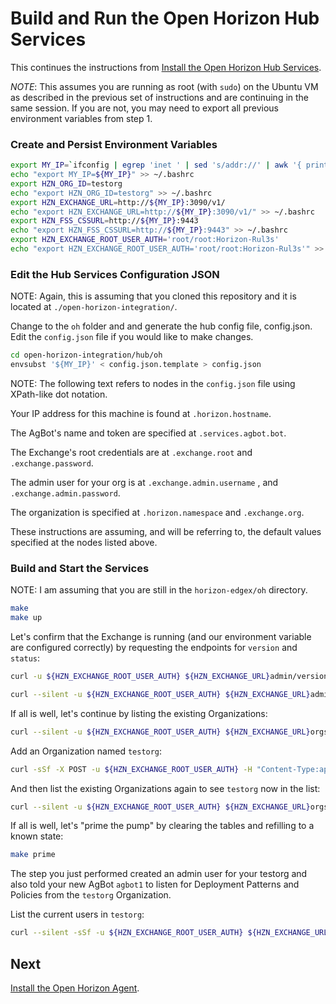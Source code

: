 # Build and Run the Open Horizon Hub Services

This continues the instructions from [Install the Open Horizon Hub Services](01-horizon-services-setup.md).

*NOTE*: This assumes you are running as root (with `sudo`) on the Ubuntu VM 
as described in the previous set of instructions and are continuing in the same session. 
If you are not, you may need to export all previous environment variables from step 1.

### Create and Persist Environment Variables

``` bash
export MY_IP=`ifconfig | egrep 'inet ' | sed 's/addr://' | awk '{ print $2 }' | egrep -v '^172.|^10.|^127.' | head -1`
echo "export MY_IP=${MY_IP}" >> ~/.bashrc
export HZN_ORG_ID=testorg
echo "export HZN_ORG_ID=testorg" >> ~/.bashrc
export HZN_EXCHANGE_URL=http://${MY_IP}:3090/v1/
echo "export HZN_EXCHANGE_URL=http://${MY_IP}:3090/v1/" >> ~/.bashrc
export HZN_FSS_CSSURL=http://${MY_IP}:9443
echo "export HZN_FSS_CSSURL=http://${MY_IP}:9443" >> ~/.bashrc
export HZN_EXCHANGE_ROOT_USER_AUTH='root/root:Horizon-Rul3s'
echo "export HZN_EXCHANGE_ROOT_USER_AUTH='root/root:Horizon-Rul3s'" >> ~/.bashrc
```

### Edit the Hub Services Configuration JSON

NOTE: Again, this is assuming that you cloned this repository and it is located at `./open-horizon-integration/`.

Change to the `oh` folder and and generate the hub config file, config.json.
Edit the `config.json` file if you would like to make changes.

``` bash
cd open-horizon-integration/hub/oh
envsubst '${MY_IP}' < config.json.template > config.json
```

NOTE: The following text refers to nodes in the `config.json` file using XPath-like dot notation.

Your IP address for this machine is found at `.horizon.hostname`.

The AgBot's name and token are specified at `.services.agbot.bot`.

The Exchange's root credentials are at `.exchange.root` and `.exchange.password`.

The admin user for your org is at `.exchange.admin.username` , and `.exchange.admin.password`.

The organization is specified at `.horizon.namespace` and `.exchange.org`.

These instructions are assuming, and will be referring to, the default values specified at the nodes listed above.

### Build and Start the Services

NOTE: I am assuming that you are still in the `horizon-edgex/oh` directory.

``` bash
make
make up
```

Let's confirm that the Exchange is running (and our environment variable are configured correctly) by 
requesting the endpoints for `version` and `status`:

``` bash
curl -u ${HZN_EXCHANGE_ROOT_USER_AUTH} ${HZN_EXCHANGE_URL}admin/version
```

``` bash
curl --silent -u ${HZN_EXCHANGE_ROOT_USER_AUTH} ${HZN_EXCHANGE_URL}admin/status | jq .
```

If all is well, let's continue by listing the existing Organizations:

``` bash
curl --silent -u ${HZN_EXCHANGE_ROOT_USER_AUTH} ${HZN_EXCHANGE_URL}orgs | jq .
```

Add an Organization named `testorg`:

``` bash
curl -sSf -X POST -u ${HZN_EXCHANGE_ROOT_USER_AUTH} -H "Content-Type:application/json" -d '{"label": "testorg", "description": "Organization for Testing"}' ${HZN_EXCHANGE_URL}orgs/testorg | jq .
```

And then list the existing Organizations again to see `testorg` now in the list:

``` bash
curl --silent -u ${HZN_EXCHANGE_ROOT_USER_AUTH} ${HZN_EXCHANGE_URL}orgs | jq .
```

If all is well, let's "prime the pump" by clearing the tables and refilling to a known state:

``` bash
make prime
```

The step you just performed created an admin user for your testorg and also told your new AgBot `agbot1` to listen for Deployment Patterns and Policies from the `testorg` Organization.

List the current users in `testorg`:

``` bash
curl --silent -sSf -u ${HZN_EXCHANGE_ROOT_USER_AUTH} ${HZN_EXCHANGE_URL}orgs/testorg/users | jq .
```

## Next

[Install the Open Horizon Agent](03-install-agent.md).
